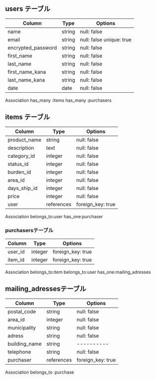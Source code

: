 ## users テーブル
|             Column          | Type   | Options                 |
|             --------        | ------ | -----------             |
|             name            | string | null: false             |
|             email           | string | null: false unique: true|
|          encrypted_password | string | null: false             |
|             first_name      | string | null: false             |
|             last_name       | string | null: false             |
|            first_name_kana  | string | null: false             |
|           last_name_kana    | string | null: false             |
|             date            | date   | null: false             |

Association
has_many :items
has_many :purchasers


## items テーブル

| Column          |  Type       |            Options    　　              |
| -----------     |  -----------|          ----------                    |
| product_name    |  string     |          null: false                   |
| description     |  text       |          null: false                   |
| category_id     |  integer    |          null: false                   |
| status_id       |  integer    |          null: false                   |
| burden_id       |  integer    |          null: false                   |
| area_id         |  integer    |          null: false                   |
| days_ship_id    |  integer    |          null: false                   |
| price           |  integer    |          null: false                   |
| user            |  references |      foreign_key: true                 |     

Association
belongs_to:user
has_one:purchaser



### purchasersテーブル

| Column      |  Type       |  Options           |
| ----------- |  -----------|  ----------        |
| user_id     |  integer    |  foreign_key: true |
| item_id     |  integer    |  foreign_key: true |

Association
belongs_to:item
belongs_to:user
has_one:mailing_adresses


## mailing_adressesテーブル

| Column       |  Type       | Options            
| -----------  |  -----------|  ----------       |
| postal_code  |  string     | null: false       |
| area_id      |  integer    | null: false       |
| municipality |  string     | null: false       |
| adress       |  string     | null: false       |
| building_name|  string     | ----------        | 
| telephone    |  string     | null: false       |
| purchaser    |  references | foreign_key: true |


Association
belongs_to :purchase


